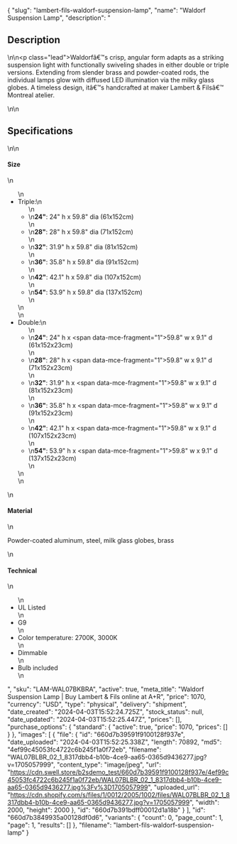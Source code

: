 {
  "slug": "lambert-fils-waldorf-suspension-lamp",
  "name": "Waldorf Suspension Lamp",
  "description": "<h2>Description</h2>\n<!-- split -->\n<p class=\"lead\">Waldorfâ€™s crisp, angular form adapts as a striking suspension light with functionally swiveling shades in either double or triple versions. Extending from slender brass and powder-coated rods, the individual lamps glow with diffused LED illumination via the milky glass globes. A timeless design, itâ€™s handcrafted at maker Lambert &amp; Filsâ€™ Montreal atelier.</p>\n<!-- split -->\n<h2>Specifications</h2>\n<!-- split -->\n<h4>Size</h4>\n<ul>\n<li>Triple:\n<ul>\n<li>\n<strong>24\"</strong>: 24\" h x 59.8\" dia (61x152cm)</li>\n<li>\n<strong>28\"</strong>: 28\" h x 59.8\" dia (71x152cm)</li>\n<li>\n<strong>32\"</strong>: 31.9\" h x 59.8\" dia (81x152cm)</li>\n<li>\n<strong>36\"</strong>: 35.8\" h x 59.8\" dia (91x152cm)</li>\n<li>\n<strong>42\"</strong>: 42.1\" h x 59.8\" dia (107x152cm)</li>\n<li>\n<strong>54\"</strong>: 53.9\" h x 59.8\" dia (137x152cm)</li>\n</ul>\n</li>\n<li>Double:\n<ul>\n<li>\n<strong>24\"</strong>: 24\" h x <span data-mce-fragment=\"1\">59.8</span>\" w x 9.1\" d (61x152x23cm)</li>\n<li>\n<strong>28\"</strong>: 28\" h x <span data-mce-fragment=\"1\">59.8</span>\" w x 9.1\" d (71x152x23cm)</li>\n<li>\n<strong>32\"</strong>: 31.9\" h x <span data-mce-fragment=\"1\">59.8</span>\" w x 9.1\" d (81x152x23cm)</li>\n<li>\n<strong>36\"</strong>: 35.8\" h x <span data-mce-fragment=\"1\">59.8</span>\" w x 9.1\" d (91x152x23cm)</li>\n<li>\n<strong>42\"</strong>: 42.1\" h x <span data-mce-fragment=\"1\">59.8</span>\" w x 9.1\" d (107x152x23cm)</li>\n<li>\n<strong>54\"</strong>: 53.9\" h x <span data-mce-fragment=\"1\">59.8</span>\" w x 9.1\" d (137x152x23cm)</li>\n</ul>\n</li>\n</ul>\n<h4>Material</h4>\n<p>Powder-coated aluminum, steel, milk glass globes, brass</p>\n<h4>Technical</h4>\n<ul>\n<li>UL Listed</li>\n<li>G9</li>\n<li>Color temperature: 2700K, 3000K</li>\n<li>Dimmable</li>\n<li>Bulb included</li>\n</ul>",
  "sku": "LAM-WAL07BKBRA",
  "active": true,
  "meta_title": "Waldorf Suspension Lamp | Buy Lambert & Fils online at A+R",
  "price": 1070,
  "currency": "USD",
  "type": "physical",
  "delivery": "shipment",
  "date_created": "2024-04-03T15:52:24.725Z",
  "stock_status": null,
  "date_updated": "2024-04-03T15:52:25.447Z",
  "prices": [],
  "purchase_options": {
    "standard": {
      "active": true,
      "price": 1070,
      "prices": []
    }
  },
  "images": [
    {
      "file": {
        "id": "660d7b39591f9100128f937e",
        "date_uploaded": "2024-04-03T15:52:25.338Z",
        "length": 70892,
        "md5": "4ef99c45053fc4722c6b245f1a0f72eb",
        "filename": "WAL07BLBR_02_1_8317dbb4-b10b-4ce9-aa65-0365d9436277.jpg?v=1705057999",
        "content_type": "image/jpeg",
        "url": "https://cdn.swell.store/b2sdemo_test/660d7b39591f9100128f937e/4ef99c45053fc4722c6b245f1a0f72eb/WAL07BLBR_02_1_8317dbb4-b10b-4ce9-aa65-0365d9436277.jpg%3Fv%3D1705057999",
        "uploaded_url": "https://cdn.shopify.com/s/files/1/0012/2005/1002/files/WAL07BLBR_02_1_8317dbb4-b10b-4ce9-aa65-0365d9436277.jpg?v=1705057999",
        "width": 2000,
        "height": 2000
      },
      "id": "660d7b391bdff00012d1a18b"
    }
  ],
  "id": "660d7b3849935a00128df0d6",
  "variants": {
    "count": 0,
    "page_count": 1,
    "page": 1,
    "results": []
  },
  "filename": "lambert-fils-waldorf-suspension-lamp"
}